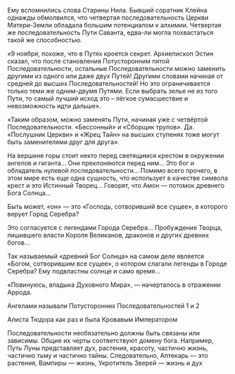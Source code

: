 Ему вспомнились слова Старины Нила. Бывший соратник Клейна однажды обмолвился, что четвертая последовательность Церкви Матери-Земли обладала большим потенциалом к алхимии. Четвертая же последовательность Пути Саванта, едва-ли могла похвастаться такой же способностью.


«9 ноября, похоже, что в Путях кроется секрет. Архиепископ Эстин сказал, что после становления Потусторонним пятой Последовательности, остальные Последовательности можно заменить другими из одного или даже двух Путей! Другими словами начиная от средней до высших Последовательностей! Но это ограничивается только теми же одним-двумя Путями. Если выбрать зелье не из того Пути, то самый лучший исход это – лёгкое сумасшествие и невозможность идти дальше».

«Таким образом, можно заменять Пути, начиная уже с четвёртой Последовательности. «Бессонный» и «Сборщик трупов». Да. «Послушник Церкви» и «Жрец Тайн» на высших ступенях тоже могут быть заменителями друг для друга».

На вершине горы стоит некто перед светящимся крестом в окружении ангелов и гиганта… Они преклоняются перед ним… Это бог и обладатель нулевой последовательности… Помимо всего прочего, в этом мире есть еще одна сущность, что использует в качестве символа крест и это Истинный Творец… Говорят, что Амон — потомок древнего Бога Солнца…

Быть может, «он» — это «Господь, сотворивший все сущее», в которого верует Город Серебра?

Это согласуется с легендами Города Серебра… Пробуждение Творца, лишившего власти Короля Великанов, драконов и других древних богов…

Так называемый «древний Бог Солнца» на самом деле является «Богом, сотворившим все сущее», о котором слагали легенды в Городе Серебра? Ему подвластны солнце и само время…

«Повинуюсь, владыка Духовного Мира», — начерталось в отражении Аррода.

Ангелами называли Потусторонних Последовательностей 1 и 2

Алиста Тюдора как раз и была Кровавым Императором

Последовательности необязательно должны быть связаны или зависимы. Общие их черты соответствуют домену
бога. Например, Путь Луны
представляет дух, растения, красоту, частично жизнь, частично тьму и частично тайны. Следовательно, Аптекарь —
это растения, Вампиры — жизнь, Укротитель Зверей — жизнь и дух
